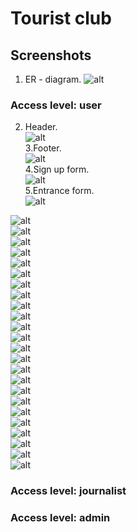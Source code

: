# Tourist club
## Screenshots
1. ER - diagram.
![alt](Screenshots/111.png)  
### Access level: user
2. Header.  
![alt](Screenshots/2.png)  
3.Footer.  
![alt](Screenshots/1.png)  
4.Sign up form.  
![alt](Screenshots/3.png)  
5.Entrance form.  
![alt](Screenshots/4.png)  

![alt](Screenshots/5.png)  
![alt](Screenshots/6.png)  
![alt](Screenshots/7.png)  
![alt](Screenshots/8.png)  
![alt](Screenshots/9.png)  
![alt](Screenshots/10.png)  
![alt](Screenshots/11.png)  
![alt](Screenshots/12.png)  
![alt](Screenshots/13.png)  
![alt](Screenshots/14.png)  
![alt](Screenshots/15.png)  
![alt](Screenshots/16.png)  
![alt](Screenshots/17.png)  
![alt](Screenshots/18.png)  
![alt](Screenshots/19.png)  
![alt](Screenshots/20.png)  
![alt](Screenshots/21.png)  
![alt](Screenshots/22.png)  
![alt](Screenshots/23.png)  
![alt](Screenshots/24.png)  
![alt](Screenshots/25.png)  
![alt](Screenshots/26.png)  
![alt](Screenshots/27.png)  
![alt](Screenshots/28.png)  
### Access level: journalist
### Access level: admin

